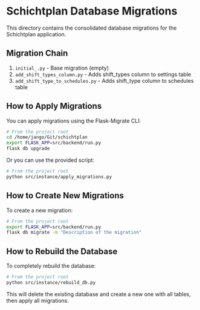 # Schichtplan Database Migrations

This directory contains the consolidated database migrations for the Schichtplan application.

## Migration Chain

1. `initial_.py` - Base migration (empty)
2. `add_shift_types_column.py` - Adds shift_types column to settings table
3. `add_shift_type_to_schedules.py` - Adds shift_type column to schedules table

## How to Apply Migrations

You can apply migrations using the Flask-Migrate CLI:

```bash
# From the project root
cd /home/jango/Git/schichtplan
export FLASK_APP=src/backend/run.py
flask db upgrade
```

Or you can use the provided script:

```bash
# From the project root
python src/instance/apply_migrations.py
```

## How to Create New Migrations

To create a new migration:

```bash
# From the project root
export FLASK_APP=src/backend/run.py
flask db migrate -m "Description of the migration"
```

## How to Rebuild the Database

To completely rebuild the database:

```bash
# From the project root
python src/instance/rebuild_db.py
```

This will delete the existing database and create a new one with all tables, then apply all migrations. 
